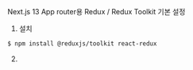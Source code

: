 Next.js 13 App router용 Redux / Redux Toolkit 기본 설정

1. 설치

```bash
$ npm install @reduxjs/toolkit react-redux
```

2. 
